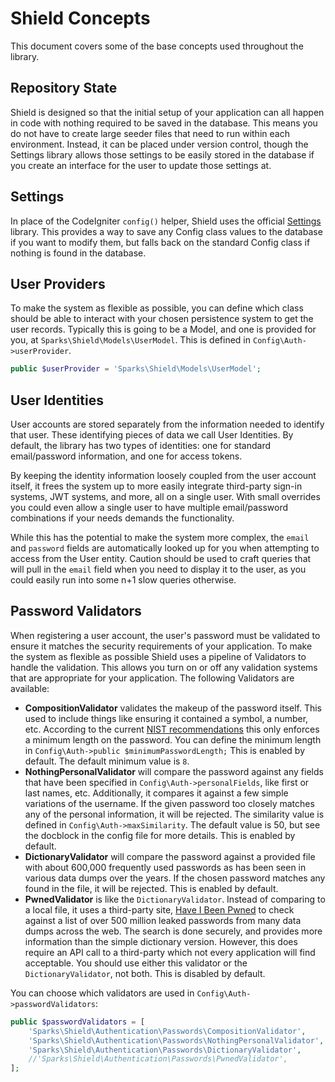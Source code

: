 # Shield Concepts

This document covers some of the base concepts used throughout the library.

## Repository State

Shield is designed so that the initial setup of your application can all happen in code with nothing required to be saved in the database. This means you do not have to create large seeder files that need
to run within each environment. Instead, it can be placed under version control, though the Settings library allows those settings to be easily
stored in the database if you create an interface for the user to update those settings at. 

## Settings

In place of the CodeIgniter `config()` helper, Shield uses the official 
[Settings](https://github.com/codeigniter4/settings) library. This provides a way to save any Config class values to the database if you want to modify them, but falls back on the standard Config class if nothing is found in the database. 

## User Providers

To make the system as flexible as possible, you can define which class should be able to interact with your chosen persistence system to get the user records. Typically this is going to be a Model, and one is provided for you, at `Sparks\Shield\Models\UserModel`. This is defined in `Config\Auth->userProvider`.

```php
public $userProvider = 'Sparks\Shield\Models\UserModel';
```

## User Identities

User accounts are stored separately from the information needed to identify that user. These identifying pieces of data we call User Identities. By default, the library has two types of identities: one for standard email/password information, and one for access tokens. 

By keeping the identity information loosely coupled from the user account itself, it frees the system up to more easily integrate third-party sign-in systems, JWT systems, and more, all on a single user. With small overrides you could even allow a single user to have multiple email/password combinations if your needs demands the functionality. 

While this has the potential to make the system more complex, the `email` and `password` fields are automatically looked up for you when attempting to access from the User entity. Caution should be used to craft queries that will pull in the `email` field when you need to display it to the user, as you could easily run into some n+1 slow queries otherwise.

## Password Validators

When registering a user account, the user's password must be validated to ensure it matches the security requirements of your application. To make the system as flexible as possible Shield uses a pipeline of 
Validators to handle the validation. This allows you turn on or off any validation systems that are appropriate for your application. The following Validators are available:

- **CompositionValidator** validates the makeup of the password itself. This used to include things
    like ensuring it contained a symbol, a number, etc. According to the current 
    [NIST recommendations](https://pages.nist.gov/800-63-3/sp800-63b.html) this only enforces a 
    minimum length on the password. You can define the minimum length in 
    `Config\Auth->public $minimumPasswordLength;` This is enabled by default. The default minimum
    value is `8`.
- **NothingPersonalValidator** will compare the password against any fields that have been specified
    in `Config\Auth->personalFields`, like first or last names, etc. Additionally, it compares it
    against a few simple variations of the username. If the given password too closely matches 
    any of the personal information, it will be rejected. The similarity value is defined in
     `Config\Auth->maxSimilarity`. The default value is 50, but see the docblock in the config
     file for more details. This is enabled by default.
- **DictionaryValidator** will compare the password against a provided file with about 600,000 
    frequently used passwords as has been seen in various data dumps over the years. If the 
    chosen password matches any found in the file, it will be rejected. This is enabled by default.
- **PwnedValidator** is like the `DictionaryValidator`. Instead of comparing to a local file, it 
    uses a third-party site, [Have I Been Pwned](https://haveibeenpwned.com/Passwords) to check
    against a list of over 500 million leaked passwords from many data dumps across the web. 
    The search is done securely, and provides more information than the simple dictionary version.
    However, this does require an API call to a third-party which not every application will 
    find acceptable. You should use either this validator or the `DictionaryValidator`, not both. 
    This is disabled by default.  

You can choose which validators are used in `Config\Auth->passwordValidators`:

```php
public $passwordValidators = [
    'Sparks\Shield\Authentication\Passwords\CompositionValidator',
    'Sparks\Shield\Authentication\Passwords\NothingPersonalValidator',
    'Sparks\Shield\Authentication\Passwords\DictionaryValidator',
    //'Sparks\Shield\Authentication\Passwords\PwnedValidator',
];
```
